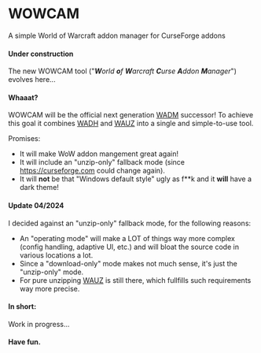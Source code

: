 # WOWCAM
A simple World of Warcraft addon manager for CurseForge addons

#### Under construction

The new WOWCAM tool ("_**W**orld **o**f **W**arcraft **C**urse **A**ddon **M**anager_") evolves here...

#### Whaaat?

WOWCAM will be the official next generation [WADM](https://github.com/MBODM/WADM) successor! To achieve this goal it combines [WADH](https://github.com/MBODM/WADH) and [WAUZ](https://github.com/MBODM/WAUZ) into a single and simple-to-use tool.

Promises:
- It will make WoW addon mangement great again!
- It will include an "unzip-only" fallback mode (since https://curseforge.com could change again).
- It will **not** be that "Windows default style" ugly as f**k and it **will** have a dark theme!

#### Update 04/2024

I decided against an "unzip-only" fallback mode, for the following reasons:
- An "operating mode" will make a LOT of things way more complex (config handling, adaptive UI, etc.) and will bloat the source code in various locations a lot.
- Since a "download-only" mode makes not much sense, it's just the "unzip-only" mode.
- For pure unzipping [WAUZ](https://github.com/MBODM/WAUZ) is still there, which fullfills such requirements way more precise.

#### In short:

Work in progress...

#### Have fun.
